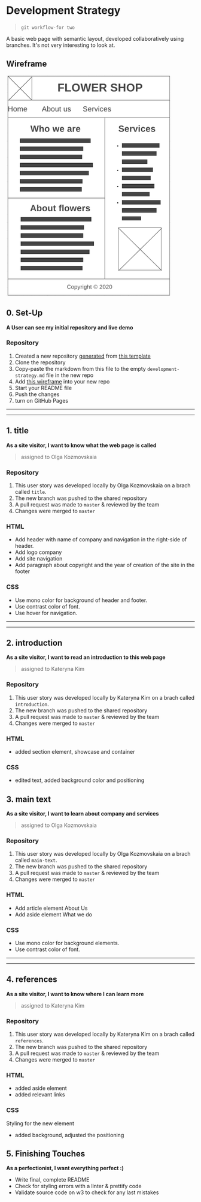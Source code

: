 # Development Strategy

> `git workflow-for two`

A basic web page with semantic layout, developed collaboratively using branches.  It's not very interesting to look at.

## Wireframe

![wireframe](./wireframe.png)

## 0. Set-Up

__A User can see my initial repository and live demo__

### Repository

1. Created a new repository [generated](https://github.blog/2019-06-06-generate-new-repositories-with-repository-templates/) from [this template](https://github.com/hackyourfuturebelgium/w3-validation-template)
1. Clone the repository
1. Copy-paste the markdown from this file to the empty `development-strategy.md` file in the new repo
1. Add [this wireframe](./wireframe.png) into your new repo
1. Start your README file
1. Push the changes
1. turn on GitHub Pages

---
---

## 1. title

__As a site visitor, I want to know what the web page is called__

> assigned to Olga Kozmovskaia

### Repository

1. This user story was developed locally by Olga Kozmovskaia on a brach called `title`.
2. The new branch was pushed to the shared repository
3. A pull request was made to `master` & reviewed by the team
4. Changes were merged to `master`

### HTML

- Add header with name of company and navigation in the right-side of header.
- Add logo company
- Add site navigation
- Add paragraph about copyright and the year of creation of the site in the footer

### CSS

- Use mono color for background of header and footer.
- Use contrast color of font.
- Use hover for navigation.

---
---

## 2.  introduction

__As a site visitor, I want to read an introduction to this web page__

> assigned to Kateryna Kim

### Repository

1. This user story was developed locally by Kateryna Kim on a brach called `introduction`.
2. The new branch was pushed to the shared repository
3. A pull request was made to `master` & reviewed by the team
4. Changes were merged to `master`

### HTML

- added section element, showcase and container

### CSS

- edited text, added background color and positioning
## 3. main text

__As a site visitor, I want to learn about company and services__

> assigned to Olga Kozmovskaia

### Repository

1. This user story was developed locally by Olga Kozmovskaia on a brach called `main-text`.
2. The new branch was pushed to the shared repository
3. A pull request was made to `master` & reviewed by the team
4. Changes were merged to `master`

### HTML

- Add article element About Us
- Add aside element What we do

### CSS

- Use mono color for background elements.
- Use contrast color of font.

---
---

## 4. references

__As a site visitor, I want to know where I can learn more__

> assigned to Kateryna Kim

### Repository

1. This user story was developed locally by Kateryna Kim on a brach called `references`.
2. The new branch was pushed to the shared repository
3. A pull request was made to `master` & reviewed by the team
4. Changes were merged to `master`

### HTML

- added aside element
- added relevant links 

### CSS

Styling for the new element

- added background, adjusted the positioning

## 5. Finishing Touches

__As a perfectionist, I want everything perfect :)__

- Write final, complete README
- Check for styling errors with a linter & prettify code
- Validate source code on w3 to check for any last mistakes
